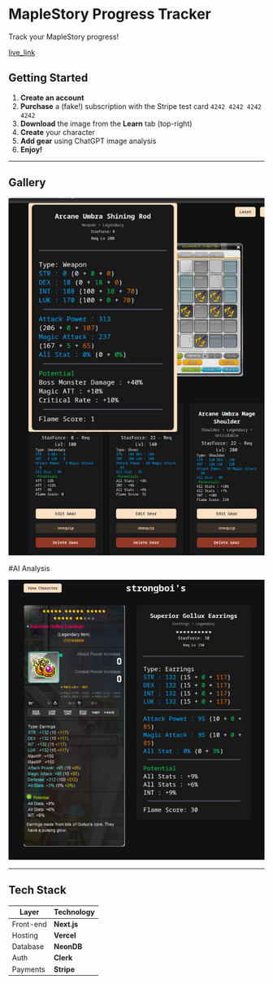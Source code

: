 # MapleStory Progress Tracker

Track your MapleStory progress!

[live_link](https://ms-tracker.vercel.app/)

## Getting Started

1. **Create an account**
2. **Purchase** a (fake!) subscription with the Stripe test card `4242 4242 4242 4242`
3. **Download** the image from the **Learn** tab (top-right)
4. **Create** your character
5. **Add gear** using ChatGPT image analysis
6. **Enjoy!**

---

## Gallery

![character_image](public/alpha.png)

#AI Analysis

![gear_anlysis](/public/aianlyze.png)

---

## Tech Stack

| Layer     | Technology  |
| --------- | ----------- |
| Front-end | **Next.js** |
| Hosting   | **Vercel**  |
| Database  | **NeonDB**  |
| Auth      | **Clerk**   |
| Payments  | **Stripe**  |

